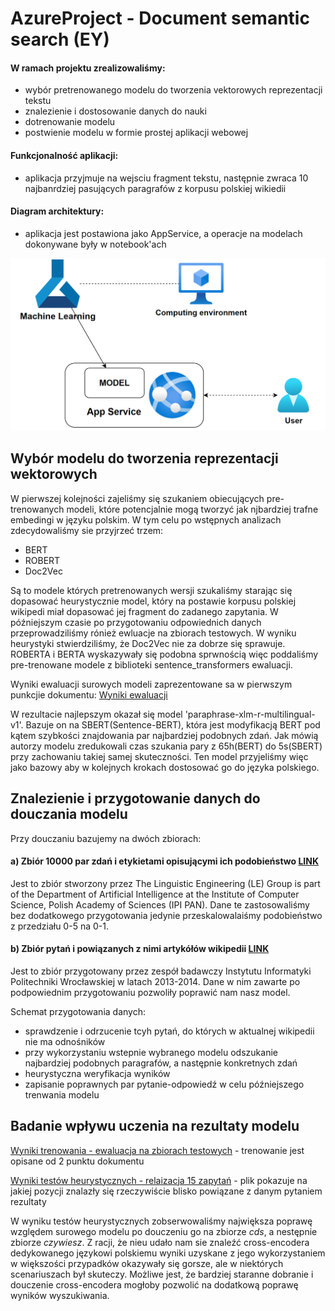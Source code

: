 # AzureProject - Document semantic search (EY)

#### W ramach projektu zrealizowaliśmy:
* wybór pretrenowanego modelu do tworzenia vektorowych reprezentacji tekstu
* znalezienie i dostosowanie danych do nauki
* dotrenowanie modelu
* postwienie modelu w formie prostej aplikacji webowej

#### Funkcjonalność aplikacji:
* aplikacja przyjmuje na wejsciu fragment tekstu, następnie zwraca 10 najbanrdziej pasujących paragrafów z korpusu polskiej wikiedii
 
#### Diagram architektury:
* aplikacja jest postawiona jako AppService, a operacje na modelach dokonywane były w notebook'ach

![](/docs/OstatecznyAzureDiagram.png)

## Wybór modelu do tworzenia reprezentacji wektorowych

W pierwszej kolejności zajeliśmy się szukaniem obiecujących pre-trenowanych modeli, które potencjalnie mogą tworzyć jak njbardziej trafne embedingi w języku polskim. W tym celu po wstępnych analizach zdecydowaliśmy sie przyjrzeć trzem:
* BERT
* ROBERT
* Doc2Vec

Są to modele których pretrenowanych wersji szukaliśmy starając się dopasować heurystycznie model, który na postawie korpusu polskiej wikipedi miał dopasować jej fragment do zadanego zapytania. W późniejszym czasie po przygotowaniu odpowiednich danych przeprowadziliśmy rónież ewluacje na zbiorach testowych. W wyniku heurystyki stwierdziliśmy, że Doc2Vec nie za dobrze się sprawuje. ROBERTA i BERTA wyskazywały się podobna sprwnością więc poddaliśmy pre-trenowane modele z biblioteki sentence_transformers ewaluacji.

Wyniki ewaluacji surowych modeli zaprezentowane sa w pierwszym punkcjie dokumentu:
[Wyniki ewaluacji](models_training/Trening.md)

W rezultacie najlepszym okazał się model 'paraphrase-xlm-r-multilingual-v1'. Bazuje on na SBERT(Sentence-BERT), która jest modyfikacją BERT pod kątem szybkości znajdowania par najbardziej podobnych zdań. Jak mówią autorzy modelu zredukowali czas szukania pary z 65h(BERT) do 5s(SBERT) przy zachowaniu takiej samej skuteczności. Ten model przyjeliśmy więc jako bazowy aby w kolejnych krokach dostosować go do języka polskiego.

## Znalezienie i przygotowanie danych do douczania modelu
Przy douczaniu bazujemy na dwóch zbiorach:
#### a) Zbiór 10000 par zdań i etykietami opisującymi ich podobieństwo [LINK](http://zil.ipipan.waw.pl/Scwad/CDSCorpus?action=AttachFile&do=view&target=dataset_1000.csv)
Jest to zbiór stworzony przez The Linguistic Engineering (LE) Group is part of the Department of Artificial Intelligence at the Institute of Computer Science, Polish Academy of Sciences (IPI PAN). Dane te zastosowaliśmy bez dodatkowego przygotowania jedynie przeskalowalaiśmy podobieństwo z przedziału 0-5 na 0-1.
 
#### b) Zbiór pytań i powiązanych z nimi artykółów wikipedii [LINK](http://nlp.pwr.wroc.pl/en/tools-and-resources/resources/czy-wiesz-question-answering-dataset)
Jest to zbiór przygotowany przez zespół badawczy Instytutu Informatyki Politechniki Wrocławskiej w latach 2013-2014. Dane w nim zawarte po podpowiednim przygotowaniu pozwoliły poprawić nam nasz model.

Schemat przygotowania danych:
 - sprawdzenie i odrzucenie tcyh pytań, do których w aktualnej wikipedii nie ma odnośników
 - przy wykorzystaniu wstepnie wybranego modelu odszukanie najbardziej podobnych paragrafów, a następnie konkretnych zdań
 - heurystyczna weryfikacja wyników
 - zapisanie poprawnych par pytanie-odpowiedź w celu późniejszego trenwania modelu
 
## Badanie wpływu uczenia na rezultaty modelu
 
 [Wyniki trenowania - ewaluacja na zbiorach testowych](models_training/Trening.md) - trenowanie jest opisane od 2 punktu dokumentu
 
 [Wyniki testów heurystycznych - relaizacja 15 zapytań](models_tests/README.md) - plik pokazuje na jakiej pozycji znalazły się rzeczywiście blisko powiązane z danym pytaniem rezultaty
 
 W wyniku testów heurystycznych zobserwowaliśmy największa poprawę względem surowego modelu po douczeniu go na zbiorze *cds*, a nestępnie zbiorze *czywiesz*. Z racji, że nieu udało nam sie znaleźć cross-encodera dedykowanego językowi polskiemu wyniki uzyskane z jego wykorzystaniem w większości przypadków okazywały się gorsze, ale w niektórych scenariuszach był skuteczy. Możliwe jest, że bardziej staranne dobranie i douczenie cross-encodera mogłoby pozwolić na dodatkową poprawę wyników wyszukiwania. 
